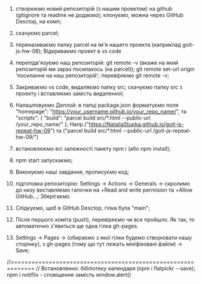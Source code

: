 1. створюємо новий репозиторій (з нашим проектом) на github (gitignore та readme
   не додаємо); клонуємо, можна через GitHub Desctop, на комп;

2. скачуємо parcel;

3. переназиваємо папку parcel на ім'я нашего проекта (наприклад goit-js-hw-08);
   Відкриваємо проект в vs code

4. перепідв'язуємо наш репозиторій: git remote -v (вкаже на який репозиторій ми
   зараз посилаєось (на parcel)); git remote set-url origin 'посилання на наш
   репозиторій'; перевіряємо git remote -v;

5. Закриваємо vs code, видаляємо папку src; скачуємо папку src з проекту і
   вставляємо замість видаленної;

6. Налаштовуємо Деплой: в папці package.json форматуємо поля "homepage":
   "https://your_username.github.io/your_repo_name/", та "scripts": { "build":
   "parcel build src/\*.html --public-url /your_repo_name/" };
   Напр.("https://NataliaStupka.github.io/goit-js-repeat-hw-09") та ("parcel
   build src/\*.html --public-url /goit-js-repeat-hw-09/")

7. встановлюємо всі залежності пакету npm i (або npm install);

8. npm start запускаємо;

9. Виконуємо наші завдання, прописуємо код;

10. підготовка репозиторію: Settings -> Actions -> Generals -> скролимо до низу
    виставляємо галочки на +Read and write permision та +Allow GitHub...;
    Зберігаємо

11. Слідкуємо, щоб в GitHub Desctop, гілка була "main";

12. Після першого коміта (push), перевіряємо чи все пройшло. Як так, то
    автоматично з'явиться ще одна гілка gh-pages.

13. Settings -> Pages -> (обираємо з якої гілки будемо створювати нашу
    сторінку), з gh-pages (тому що тут лежать мініфіковані файли) -> Save;

//============================================================= // Встановленно:
бібліотеку календаря (npm i flatpickr --save); npm i notiflix - сповіщення
замість window.alert()
